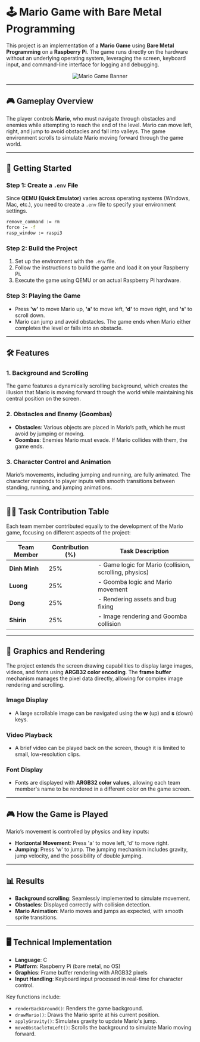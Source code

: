 

# 🕹️ Mario Game with Bare Metal Programming

This project is an implementation of a **Mario Game** using **Bare Metal Programming** on a **Raspberry Pi**. The game runs directly on the hardware without an underlying operating system, leveraging the screen, keyboard input, and command-line interface for logging and debugging. 

<p align="center">
    <img src="[https://via.placeholder.com/800x400?text=Mario+Game+with+Bare+Metal+Programming](https://www.nintendo.com/eu/media/images/10_share_images/portals_3/2x1_SuperMarioHub_image1600w.jpg)" alt="Mario Game Banner"/>
</p>

---

## 🎮 Gameplay Overview

The player controls **Mario**, who must navigate through obstacles and enemies while attempting to reach the end of the level. Mario can move left, right, and jump to avoid obstacles and fall into valleys. The game environment scrolls to simulate Mario moving forward through the game world.

---

## 🚀 Getting Started

### Step 1: Create a `.env` File

Since **QEMU (Quick Emulator)** varies across operating systems (Windows, Mac, etc.), you need to create a `.env` file to specify your environment settings.

```bash
remove_command := rm
force := -f
rasp_window := raspi3
```

### Step 2: Build the Project

1. Set up the environment with the `.env` file.
2. Follow the instructions to build the game and load it on your Raspberry Pi.
3. Execute the game using QEMU or on actual Raspberry Pi hardware.

### Step 3: Playing the Game

- Press **'w'** to move Mario up, **'a'** to move left, **'d'** to move right, and **'s'** to scroll down.
- Mario can jump and avoid obstacles. The game ends when Mario either completes the level or falls into an obstacle.

---

## 🛠️ Features

### 1. **Background and Scrolling**

The game features a dynamically scrolling background, which creates the illusion that Mario is moving forward through the world while maintaining his central position on the screen.



### 2. **Obstacles and Enemy (Goombas)**

- **Obstacles**: Various objects are placed in Mario’s path, which he must avoid by jumping or moving.
- **Goombas**: Enemies Mario must evade. If Mario collides with them, the game ends.

### 3. **Character Control and Animation**

Mario’s movements, including jumping and running, are fully animated. The character responds to player inputs with smooth transitions between standing, running, and jumping animations.

---

## 🧑‍💻 Task Contribution Table

Each team member contributed equally to the development of the Mario game, focusing on different aspects of the project:

| Team Member | Contribution (%) | Task Description                                   |
|-------------|------------------|----------------------------------------------------|
| **Dinh Minh**   | 25%              | - Game logic for Mario (collision, scrolling, physics)  |
| **Luong**       | 25%              | - Goomba logic and Mario movement                 |
| **Dong**        | 25%              | - Rendering assets and bug fixing                 |
| **Shirin**      | 25%              | - Image rendering and Goomba collision            |

---

## 🎨 Graphics and Rendering

The project extends the screen drawing capabilities to display large images, videos, and fonts using **ARGB32 color encoding**. The **frame buffer** mechanism manages the pixel data directly, allowing for complex image rendering and scrolling.

### Image Display
- A large scrollable image can be navigated using the **w** (up) and **s** (down) keys.
  
### Video Playback
- A brief video can be played back on the screen, though it is limited to small, low-resolution clips.

### Font Display
- Fonts are displayed with **ARGB32 color values**, allowing each team member's name to be rendered in a different color on the game screen.

---

## 🎮 How the Game is Played

Mario’s movement is controlled by physics and key inputs:
- **Horizontal Movement**: Press 'a' to move left, 'd' to move right.
- **Jumping**: Press 'w' to jump. The jumping mechanism includes gravity, jump velocity, and the possibility of double jumping.
  


---

## 📊 Results

- **Background scrolling**: Seamlessly implemented to simulate movement.
- **Obstacles**: Displayed correctly with collision detection.
- **Mario Animation**: Mario moves and jumps as expected, with smooth sprite transitions.

---

## 🖥️ Technical Implementation

- **Language**: C
- **Platform**: Raspberry Pi (bare metal, no OS)
- **Graphics**: Frame buffer rendering with ARGB32 pixels
- **Input Handling**: Keyboard input processed in real-time for character control.

Key functions include:
- `renderBackGround()`: Renders the game background.
- `drawMario()`: Draws the Mario sprite at his current position.
- `applyGravity()`: Simulates gravity to update Mario's jump.
- `moveObstacleToLeft()`: Scrolls the background to simulate Mario moving forward.

